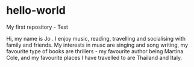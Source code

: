 # hello-world
My first repository - Test

Hi, my name is Jo . I enjoy music, reading, travelling and socialising with family and friends. My interests in musc are singing and song writing, my favourite type of books are thrillers - my favourite author being Martina Cole, and my favourite places I have travelled to are Thailand and Italy.
